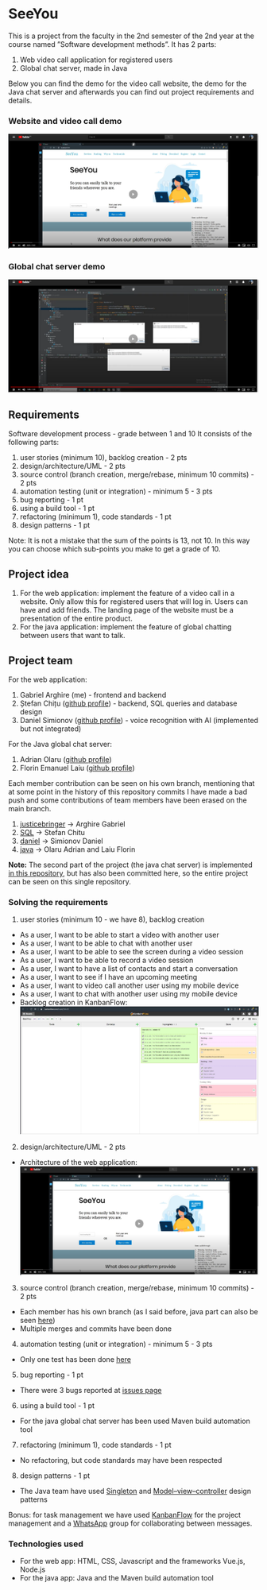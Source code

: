 # SeeYou
This is a project from the faculty in the 2nd semester of the 2nd year at the course named ”Software development methods”.
It has 2 parts:
  1. Web video call application for registered users
  2. Global chat server, made in Java
  
Below you can find the demo for the video call website, the demo for the Java chat server and afterwards you can find out project requirements and details.

### Website and video call demo

[![Demo](https://github.com/JusticeBringer/SeeYou/blob/master/zimages/webapp.png)](https://youtu.be/xUPy6Q7Zqeg)

### Global chat server demo

[![Demo](https://github.com/JusticeBringer/SeeYou/blob/master/zimages/javachat.png)](https://www.youtube.com/watch?v=PyoA-qPEs8o&feature=youtu.be)

## Requirements

Software development process - grade between 1 and 10
It consists of the following parts:

1. user stories (minimum 10), backlog creation - 2 pts
2. design/architecture/UML - 2 pts
3. source control (branch creation, merge/rebase, minimum 10 commits) - 2 pts
4. automation testing (unit or integration) - minimum 5 - 3 pts
5. bug reporting - 1 pt
6. using a build tool - 1 pt
7. refactoring (minimum 1), code standards - 1 pt
8. design patterns - 1 pt

Note: It is not a mistake that the sum of the points is 13, not 10. In this way you can choose which sub-points you make to get a grade of 10.

## Project idea

1. For the web application: implement the feature of a video call in a website. Only allow this for registered users that will log in. Users can have and add friends. The landing page of the website must be a presentation of the entire product.
2. For the java application: implement the feature of global chatting between users that want to talk.

## Project team

For the web application:

1. Gabriel Arghire (me) - frontend and backend
2. Ștefan Chițu ([github profile](https://github.com/jaoc12)) - backend, SQL queries and database design
3. Daniel Simionov ([github profile](https://github.com/DanielM24)) - voice recognition with AI (implemented but not integrated)

For the Java global chat server:

1. Adrian Olaru ([github profile](https://github.com/adrianolaru99))
2. Florin Emanuel Laiu ([github profile](https://github.com/florinlaiu))

Each member contribution can be seen on his own branch, mentioning that at some point in the history of this repository commits I have made a bad push and some contributions of team members have been erased on the main branch.

1. [justicebringer](https://github.com/JusticeBringer/SeeYou/tree/justicebringer) -> Arghire Gabriel
2. [SQL](https://github.com/JusticeBringer/SeeYou/tree/SQL) -> Stefan Chitu
3. [daniel](https://github.com/JusticeBringer/SeeYou/tree/daniel) -> Simionov Daniel
4. [java](https://github.com/JusticeBringer/SeeYou/tree/java) -> Olaru Adrian and Laiu Florin

**Note:** The second part of the project (the java chat server) is implemented [in this repository](https://github.com/adrianolaru99/Proiect-MDS), but has also been committed here, so the entire project can be seen on this single repository.

### Solving the requirements

1. user stories (minimum 10 - we have 8), backlog creation
  - As a user, I want to be able to start a video with another user
  - As a user, I want to be able to chat with another user
  - As a user, I want to be able to see the screen during a video session
  - As a user, I want to be able to record a video session
  - As a user, I want to have a list of contacts and start a conversation
  - As a user, I want to see if I have an upcoming meeting
  - As a user, I want to video call another user using my mobile device
  - As a user, I want to chat with another user using my mobile device
  - Backlog creation in KanbanFlow:
  ![Backlog creation](https://github.com/JusticeBringer/SeeYou/blob/master/zimages/kanbanflow.JPG)

2. design/architecture/UML - 2 pts
  - Architecture of the web application: ![](https://github.com/JusticeBringer/SeeYou/blob/master/zimages/webapp.png)

3. source control (branch creation, merge/rebase, minimum 10 commits) - 2 pts
  - Each member has his own branch (as I said before, java part can also be seen [here](https://github.com/adrianolaru99/Proiect-MDS))
  - Multiple merges and commits have been done

4. automation testing (unit or integration) - minimum 5 - 3 pts
  - Only one test has been done [here](https://github.com/JusticeBringer/SeeYou/blob/java/MDS/lib/src/dto/MesajTest.java)

5. bug reporting - 1 pt
  - There were 3 bugs reported at [issues page](https://github.com/JusticeBringer/SeeYou/issues)

6. using a build tool - 1 pt
  - For the java global chat server has been used Maven build automation tool

7. refactoring (minimum 1), code standards - 1 pt
  - No refactoring, but code standards may have been respected

8. design patterns - 1 pt
  - The Java team have used [Singleton](https://en.wikipedia.org/wiki/Singleton_pattern) and [Model–view–controller](https://en.wikipedia.org/wiki/Model–view–controller) design patterns

Bonus: for task management we have used [KanbanFlow](https://kanbanflow.com) for the project management and a [WhatsApp](https://www.whatsapp.com) group for collaborating between messages.

### Technologies used

- For the web app: HTML, CSS, Javascript and the frameworks Vue.js, Node.js
- For the java app: Java and the Maven build automation tool

